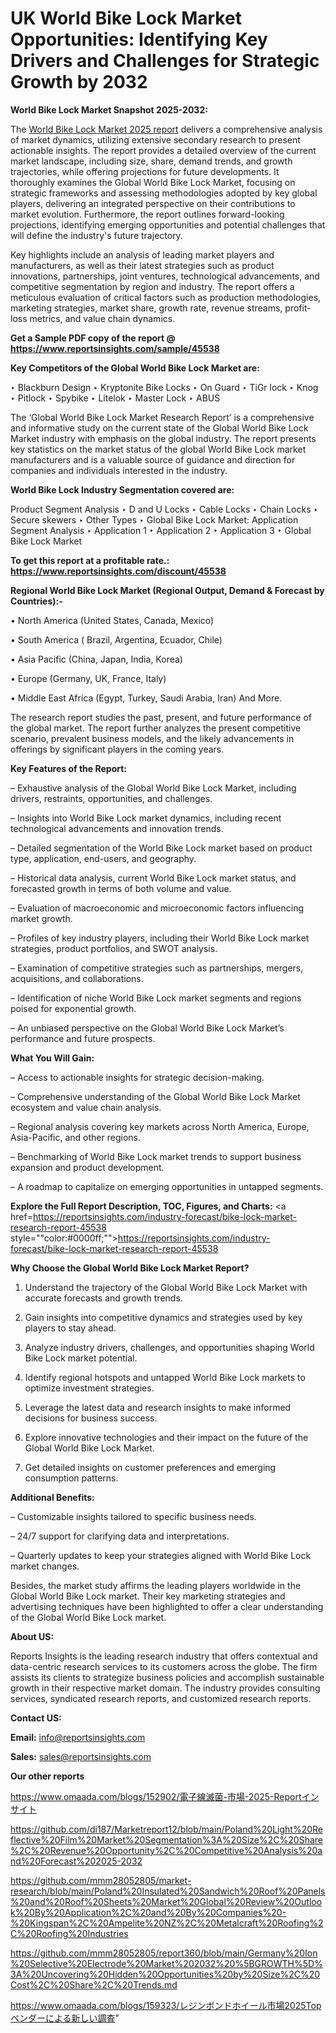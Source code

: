 # UK World Bike Lock Market Opportunities: Identifying Key Drivers and Challenges for Strategic Growth by 2032

<strong>World Bike Lock Market Snapshot 2025-2032:</strong>

The <a href=https://www.reportsinsights.com/sample/45538>World Bike Lock Market 2025 report</a> delivers a comprehensive analysis of market dynamics, utilizing extensive secondary research to present actionable insights. The report provides a detailed overview of the current market landscape, including size, share, demand trends, and growth trajectories, while offering projections for future developments. It thoroughly examines the Global World Bike Lock Market, focusing on strategic frameworks and assessing methodologies adopted by key global players, delivering an integrated perspective on their contributions to market evolution. Furthermore, the report outlines forward-looking projections, identifying emerging opportunities and potential challenges that will define the industry's future trajectory.

Key highlights include an analysis of leading market players and manufacturers, as well as their latest strategies such as product innovations, partnerships, joint ventures, technological advancements, and competitive segmentation by region and industry. The report offers a meticulous evaluation of critical factors such as production methodologies, marketing strategies, market share, growth rate, revenue streams, profit-loss metrics, and value chain dynamics.

<strong>Get a Sample PDF copy of the report @ <a href=https://www.reportsinsights.com/sample/45538 style=color:#0000ff;>https://www.reportsinsights.com/sample/45538</a></strong>

<strong>Key Competitors of the Global World Bike Lock Market are:</strong>

‣ Blackburn Design
‣ Kryptonite Bike Locks
‣ On Guard
‣ TiGr lock
‣ Knog
‣ Pitlock
‣ Spybike
‣ Litelok
‣ Master Lock
‣ ABUS

The ‘Global World Bike Lock Market Research Report’ is a comprehensive and informative study on the current state of the Global World Bike Lock Market industry with emphasis on the global industry. The report presents key statistics on the market status of the global World Bike Lock market manufacturers and is a valuable source of guidance and direction for companies and individuals interested in the industry.

<strong>World Bike Lock Industry Segmentation covered are:</strong>

Product Segment Analysis
‣ D and U Locks
‣ Cable Locks
‣ Chain Locks
‣ Secure skewers
‣ Other Types
‣ Global Bike Lock Market: Application Segment Analysis
‣ Application 1
‣ Application 2
‣ Application 3
‣ Global Bike Lock Market

<strong>To get this report at a profitable rate.: <a href=https://www.reportsinsights.com/discount/45538 style=color:#0000ff;>https://www.reportsinsights.com/discount/45538</a></strong>

<strong>Regional World Bike Lock Market (Regional Output, Demand &amp; Forecast by Countries):-</strong>

• North America (United States, Canada, Mexico)

• South America ( Brazil, Argentina, Ecuador, Chile)

• Asia Pacific (China, Japan, India, Korea)

• Europe (Germany, UK, France, Italy)

• Middle East Africa (Egypt, Turkey, Saudi Arabia, Iran) And More.

The research report studies the past, present, and future performance of the global market. The report further analyzes the present competitive scenario, prevalent business models, and the likely advancements in offerings by significant players in the coming years.

<strong>Key Features of the Report:</strong>

– Exhaustive analysis of the Global World Bike Lock Market, including drivers, restraints, opportunities, and challenges.

– Insights into World Bike Lock market dynamics, including recent technological advancements and innovation trends.

– Detailed segmentation of the World Bike Lock market based on product type, application, end-users, and geography.

– Historical data analysis, current World Bike Lock market status, and forecasted growth in terms of both volume and value.

– Evaluation of macroeconomic and microeconomic factors influencing market growth.

– Profiles of key industry players, including their World Bike Lock market strategies, product portfolios, and SWOT analysis.

– Examination of competitive strategies such as partnerships, mergers, acquisitions, and collaborations.

– Identification of niche World Bike Lock market segments and regions poised for exponential growth.

– An unbiased perspective on the Global World Bike Lock Market’s performance and future prospects.

<strong>What You Will Gain:</strong>

– Access to actionable insights for strategic decision-making.

– Comprehensive understanding of the Global World Bike Lock Market ecosystem and value chain analysis.

– Regional analysis covering key markets across North America, Europe, Asia-Pacific, and other regions.

– Benchmarking of World Bike Lock market trends to support business expansion and product development.

– A roadmap to capitalize on emerging opportunities in untapped segments.

<strong>Explore the Full Report Description, TOC, Figures, and Charts:</strong>
<a href=https://reportsinsights.com/industry-forecast/bike-lock-market-research-report-45538 style=""color:#0000ff;"">https://reportsinsights.com/industry-forecast/bike-lock-market-research-report-45538</a>

<strong>Why Choose the Global World Bike Lock Market Report?</strong>

1. Understand the trajectory of the Global World Bike Lock Market with accurate forecasts and growth trends.

2. Gain insights into competitive dynamics and strategies used by key players to stay ahead.

3. Analyze industry drivers, challenges, and opportunities shaping World Bike Lock market potential.

4. Identify regional hotspots and untapped World Bike Lock markets to optimize investment strategies.

5. Leverage the latest data and research insights to make informed decisions for business success.

6. Explore innovative technologies and their impact on the future of the Global World Bike Lock Market.

7. Get detailed insights on customer preferences and emerging consumption patterns.

<strong>Additional Benefits:</strong>

– Customizable insights tailored to specific business needs.

– 24/7 support for clarifying data and interpretations.

– Quarterly updates to keep your strategies aligned with World Bike Lock market changes.

Besides, the market study affirms the leading players worldwide in the Global World Bike Lock market. Their key marketing strategies and advertising techniques have been highlighted to offer a clear understanding of the Global World Bike Lock market.

<strong><strong>About US</strong>:</strong>

Reports Insights is the leading research industry that offers contextual and data-centric research services to its customers across the globe. The firm assists its clients to strategize business policies and accomplish sustainable growth in their respective market domain. The industry provides consulting services, syndicated research reports, and customized research reports.

<strong>Contact US:</strong>

<p class=><b>Email:</b> <a href=mailto:info@reportsinsights.com>info@reportsinsights.com</a></p>
<p class=><b>Sales:</b> <a href=mailto:sales@reportsinsights.com>sales@reportsinsights.com</a></p>

<strong>Our other reports</strong>

<a href=https://www.omaada.com/blogs/152902/電子線滅菌-市場-2025-Reportインサイト>https://www.omaada.com/blogs/152902/電子線滅菌-市場-2025-Reportインサイト</a>

<a href=https://github.com/di187/Marketreport12/blob/main/Poland%20Light%20Reflective%20Film%20Market%20Segmentation%3A%20Size%2C%20Share%2C%20Revenue%20Opportunity%2C%20Competitive%20Analysis%20and%20Forecast%202025-2032>https://github.com/di187/Marketreport12/blob/main/Poland%20Light%20Reflective%20Film%20Market%20Segmentation%3A%20Size%2C%20Share%2C%20Revenue%20Opportunity%2C%20Competitive%20Analysis%20and%20Forecast%202025-2032</a>

<a href=https://github.com/mmm28052805/market-research/blob/main/Poland%20Insulated%20Sandwich%20Roof%20Panels%20and%20Roof%20Sheets%20Market%20Global%20Review%20Outlook%20By%20Application%2C%20and%20By%20Companies%20-%20Kingspan%2C%20Ampelite%20NZ%2C%20Metalcraft%20Roofing%2C%20Roofing%20Industries>https://github.com/mmm28052805/market-research/blob/main/Poland%20Insulated%20Sandwich%20Roof%20Panels%20and%20Roof%20Sheets%20Market%20Global%20Review%20Outlook%20By%20Application%2C%20and%20By%20Companies%20-%20Kingspan%2C%20Ampelite%20NZ%2C%20Metalcraft%20Roofing%2C%20Roofing%20Industries</a>

<a href=https://github.com/mmm28052805/report360/blob/main/Germany%20Ion%20Selective%20Electrode%20Market%202032%20%5BGROWTH%5D%3A%20Uncovering%20Hidden%20Opportunities%20by%20Size%2C%20Cost%2C%20Share%2C%20Trends.md>https://github.com/mmm28052805/report360/blob/main/Germany%20Ion%20Selective%20Electrode%20Market%202032%20%5BGROWTH%5D%3A%20Uncovering%20Hidden%20Opportunities%20by%20Size%2C%20Cost%2C%20Share%2C%20Trends.md</a>

<a href=https://www.omaada.com/blogs/159323/レジンボンドホイール市場2025Topベンダーによる新しい調査>https://www.omaada.com/blogs/159323/レジンボンドホイール市場2025Topベンダーによる新しい調査</a>"
